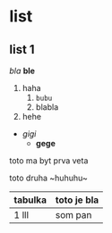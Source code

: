 # list
## list 1

_bla_
**ble**

1. haha
    1. `bubu`
    2. blabla
2. hehe

 * _gigi_
   * **gege**

<p> toto ma byt prva veta <p>
    toto druha
     ~huhuhu~

| tabulka | toto je bla |
| ------- | :----- |
| 1 lll | som pan |
